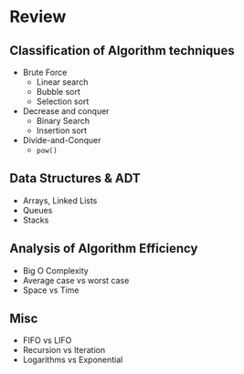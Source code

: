 # Review

## Classification of Algorithm techniques

- Brute Force
  - Linear search
  - Bubble sort
  - Selection sort
- Decrease and conquer
  - Binary Search
  - Insertion sort
- Divide-and-Conquer
  - `pow()`

## Data Structures & ADT

- Arrays, Linked Lists
- Queues
- Stacks

## Analysis of Algorithm Efficiency

- Big O Complexity
- Average case vs worst case
- Space vs Time

## Misc

- FIFO vs LIFO
- Recursion vs Iteration
- Logarithms vs Exponential
